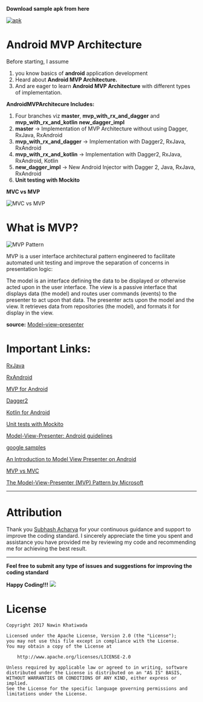 **Download sample apk from here**

[![apk](https://img.shields.io/badge/apk-download-orange.svg)](https://play.google.com/store/apps/details?id=com.nawin.androidmvparchitecture)

# Android MVP Architecture
Before starting, I assume
1. you know basics of **android** application development
2. Heard about **Android MVP Architecture.**
3. And are eager to learn **Android MVP Architecture** with different types of implementation. 

**AndroidMVPArchitecure Includes:**
1. Four branches viz  **master**, **mvp_with_rx_and_dagger** and **mvp_with_rx_and_kotlin** **new_dagger_impl**
2. **master** -> Implementation of MVP Architecture without using Dagger, RxJava, RxAndroid
3. **mvp_with_rx_and_dagger** -> Implementation with Dagger2, RxJava, RxAndroid
4. **mvp_with_rx_and_kotlin** ->  Implementation with Dagger2, RxJava, RxAndroid, Kotlin
5. **new_dagger_impl** -> New Android Injector with Dagger 2, Java, RxJava, RxAndroid
6. **Unit testing with Mockito**

  **MVC vs MVP**
  
![MVC vs MVP](http://www.techyourchance.com/wp-content/uploads/2015/06/MVC_MVP.png)
 
 # What is MVP?
 
![MVP Pattern](http://gwb.blob.core.windows.net/rajeshpillai/figure_1.jpg)

MVP is a user interface architectural pattern engineered to facilitate automated unit testing and improve the separation of concerns in presentation logic:

The model is an interface defining the data to be displayed or otherwise acted upon in the user interface.
The view is a passive interface that displays data (the model) and routes user commands (events) to the presenter to act upon that data.
The presenter acts upon the model and the view. It retrieves data from repositories (the model), and formats it for display in the view.

**source:** [Model–view–presenter](https://en.wikipedia.org/wiki/Model%E2%80%93view%E2%80%93presenter)

# Important Links:
[RxJava](https://github.com/ReactiveX/RxJava/wiki)

[RxAndroid](https://github.com/ReactiveX/RxAndroid/wiki)

[MVP for Android](https://antonioleiva.com/mvp-android/)

[Dagger2](https://google.github.io/dagger/)

[Kotlin for Android](https://kotlinlang.org/docs/reference/android-overview.html)

[Unit tests with Mockito](http://www.vogella.com/tutorials/Mockito/article.html)

[Model-View-Presenter: Android guidelines](https://medium.com/@cervonefrancesco/model-view-presenter-android-guidelines-94970b430ddf)

[google samples](https://github.com/googlesamples/android-architecture)

[An Introduction to Model View Presenter on Android](https://code.tutsplus.com/tutorials/an-introduction-to-model-view-presenter-on-android--cms-26162)

[MVP vs MVC](https://stackoverflow.com/questions/2056/what-are-mvp-and-mvc-and-what-is-the-difference)

[The Model-View-Presenter (MVP) Pattern by Microsoft](https://msdn.microsoft.com/en-us/library/ff649571.aspx)

--------------------------------------------------------------------------------------------
# Attribution

Thank you [Subhash Acharya](https://github.com/subhasha1) for your continuous guidance and support to improve the coding standard. I sincerely appreciate the time you spent and assistance you have provided me by reviewing my code and recommending me for achieving the best result.

--------------------------------------------------------------------------------------------

**Feel free to submit any type of issues and suggestions for improving the coding standard**

**Happy Coding!!!** ![](https://github.com/nawinkhatiwada/AndroidMVPArchitecture/blob/master/app/src/main/res/drawable/happiness.png)

# License
```text
Copyright 2017 Nawin Khatiwada

Licensed under the Apache License, Version 2.0 (the "License");
you may not use this file except in compliance with the License.
You may obtain a copy of the License at

    http://www.apache.org/licenses/LICENSE-2.0

Unless required by applicable law or agreed to in writing, software
distributed under the License is distributed on an "AS IS" BASIS,
WITHOUT WARRANTIES OR CONDITIONS OF ANY KIND, either express or implied.
See the License for the specific language governing permissions and
limitations under the License.
```

